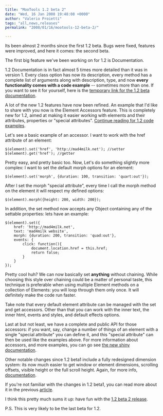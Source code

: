 ```yaml
---
title: "MooTools 1.2 beta 2"
date: "Wed, 16 Jan 2008 19:48:08 +0000"
author: "Valerio Proietti"
tags: "all,news,releases"
permalink: "2008/01/16/mootools-12-beta-2/"

---
```

Its been almost 2 months since the first 1.2 beta. Bugs were fixed, features were improved, and here it comes: the second beta.

The first big feature we've been working on for 1.2 is Documentation. 

1.2 Documentation is in fact almost 5 times more detailed than it was in version 1. Every class option has now its description, every method has a complete list of arguments along with description, type, and now **every functionality comes with a code example** -- sometimes more than one. If you want to see it for yourself, here is the [temporary link for the 1.2 beta documentation](http://docs12b.mootools.net/).

A lot of the new 1.2 features have now been refined. An example that I'd like to share with you now is the Element Accessors feature. This is completely new for 1.2, aimed at making it easier working with elements and their attributes, properties or "special attributes". [Continue reading for 1.2 code examples](http://blog.mootools.net/2008/1/16/mootools-1-2-beta-2).

<!--more-->

Let's see a basic example of an accessor. I want to work with the href attribute of an element:

    $(element).set('href', 'http://mad4milk.net'); //setter
    $(element).get('href'); //getter
    
Pretty easy, and pretty basic too. Now, Let's do something slightly more complex: I want to set the default morph options for an element:

    $(element).set('morph', {duration: 100, transition: 'quart:out'});

After I set the morph "special attribute", every time I call the morph method on the element it will respect my defined options:

    $(element).morph({height: 200, width: 200});
    
In addition, the set method now accepts any Object containing any of the settable properties: lets have an example:

    $(element).set({
        href: 'http://mad4milk.net',
        text: 'mad4milk website',
        morph: {duration: 200, transition: 'quad:out'},
        events: {
            click: function(){
                document.location.href = this.href;
                return false;
            }
        }
    });
    
Pretty cool huh? We can now basically set **anything** without chaining. While choosing this style over chaining could be a matter of personal taste, this technique is preferable when using multiple Element methods on a collection of Elements: you will loop through them only once. It will definitely make the code run faster.

Take note that every default element attribute can be managed with the set and get accessors. Other than that you can work with the inner text, the inner html, events and styles, and default effects options.

Last at but not least, we have a complete and public API for those accessors: if you want, say, change a number of things of an element with a single "special attribute" you can define it, and this "special attribute" can then be used like the examples above. For more information about accessors, and more examples, you can go see [the new shiny documentation](http://docs12b.mootools.net/Element/Element#Element-Properties).


Other notable changes since 1.2 beta1 include a fully redesigned dimension system: its now much easier to get window or element dimensions, scrolling offsets, visible height or the full scroll height. Again, for more info, [documentation](http://docs12b.mootools.net/Element/Element.Dimensions).

If you're not familiar with the changes in 1.2 beta1, you can read more about it in the previous [article](http://blog.mootools.net/2007/11/14/mootools-1-2-beta-1).


I think this pretty much sums it up: have fun with the [1.2 beta 2 release](/download/tags/1.2b2).

P.S. This is very likely to be the last beta for 1.2.
